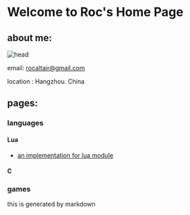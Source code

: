 # Welcome to Roc's Home Page

## about me:

![head](https://avatars1.githubusercontent.com/u/1501074?v=3&s=40 "headicon")

email: <rocaltair@gmail.com>

location : Hangzhou. China

## pages:

### languages

#### Lua
* [an implementation for lua module](pages/languages/lua/module.html)

#### C

### games


this is generated by markdown
